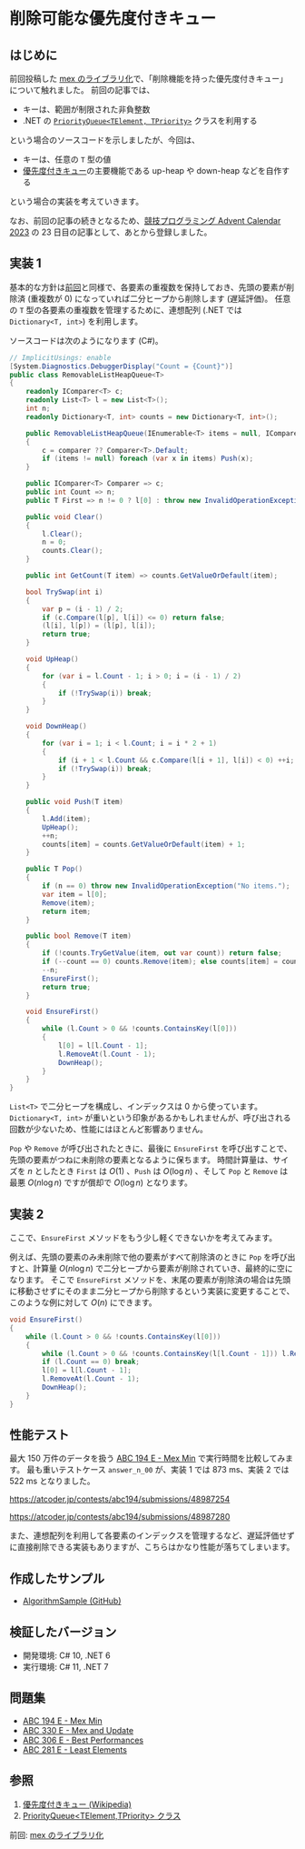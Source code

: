 # 削除可能な優先度付きキュー

## はじめに
前回投稿した [mex のライブラリ化](Mex-Multiset.md)で、「削除機能を持った優先度付きキュー」について触れました。
前回の記事では、
- キーは、範囲が制限された非負整数
- .NET の [`PriorityQueue<TElement, TPriority>`](https://learn.microsoft.com/dotnet/api/system.collections.generic.priorityqueue-2) クラスを利用する

という場合のソースコードを示しましたが、今回は、
- キーは、任意の `T` 型の値
- [優先度付きキュー](https://t.co/hRIyIbXAmC)の主要機能である up-heap や down-heap などを自作する

という場合の実装を考えていきます。

なお、前回の記事の続きとなるため、[競技プログラミング Advent Calendar 2023](https://qiita.com/advent-calendar/2023/kyopro) の 23 日目の記事として、あとから登録しました。

## 実装 1
基本的な方針は[前回](Mex-Multiset.md)と同様で、各要素の重複数を保持しておき、先頭の要素が削除済 (重複数が 0) になっていれば二分ヒープから削除します (遅延評価)。
任意の `T` 型の各要素の重複数を管理するために、連想配列 (.NET では `Dictionary<T, int>`) を利用します。

ソースコードは次のようになります (C#)。

```csharp:RemovableListHeapQueue.cs
// ImplicitUsings: enable
[System.Diagnostics.DebuggerDisplay("Count = {Count}")]
public class RemovableListHeapQueue<T>
{
	readonly IComparer<T> c;
	readonly List<T> l = new List<T>();
	int n;
	readonly Dictionary<T, int> counts = new Dictionary<T, int>();

	public RemovableListHeapQueue(IEnumerable<T> items = null, IComparer<T> comparer = null)
	{
		c = comparer ?? Comparer<T>.Default;
		if (items != null) foreach (var x in items) Push(x);
	}

	public IComparer<T> Comparer => c;
	public int Count => n;
	public T First => n != 0 ? l[0] : throw new InvalidOperationException("No items.");

	public void Clear()
	{
		l.Clear();
		n = 0;
		counts.Clear();
	}

	public int GetCount(T item) => counts.GetValueOrDefault(item);

	bool TrySwap(int i)
	{
		var p = (i - 1) / 2;
		if (c.Compare(l[p], l[i]) <= 0) return false;
		(l[i], l[p]) = (l[p], l[i]);
		return true;
	}

	void UpHeap()
	{
		for (var i = l.Count - 1; i > 0; i = (i - 1) / 2)
		{
			if (!TrySwap(i)) break;
		}
	}

	void DownHeap()
	{
		for (var i = 1; i < l.Count; i = i * 2 + 1)
		{
			if (i + 1 < l.Count && c.Compare(l[i + 1], l[i]) < 0) ++i;
			if (!TrySwap(i)) break;
		}
	}

	public void Push(T item)
	{
		l.Add(item);
		UpHeap();
		++n;
		counts[item] = counts.GetValueOrDefault(item) + 1;
	}

	public T Pop()
	{
		if (n == 0) throw new InvalidOperationException("No items.");
		var item = l[0];
		Remove(item);
		return item;
	}

	public bool Remove(T item)
	{
		if (!counts.TryGetValue(item, out var count)) return false;
		if (--count == 0) counts.Remove(item); else counts[item] = count;
		--n;
		EnsureFirst();
		return true;
	}

	void EnsureFirst()
	{
		while (l.Count > 0 && !counts.ContainsKey(l[0]))
		{
			l[0] = l[l.Count - 1];
			l.RemoveAt(l.Count - 1);
			DownHeap();
		}
	}
}
```

`List<T>` で二分ヒープを構成し、インデックスは 0 から使っています。
`Dictionary<T, int>` が重いという印象があるかもしれませんが、呼び出される回数が少ないため、性能にはほとんど影響ありません。

`Pop` や `Remove` が呼び出されたときに、最後に `EnsureFirst` を呼び出すことで、先頭の要素がつねに未削除の要素となるように保ちます。
時間計算量は、サイズを $n$ としたとき `First` は $O(1)$ 、`Push` は $O( \log n)$ 、そして `Pop` と `Remove` は最悪 $O(n \log n)$ ですが償却で $O( \log n)$ となります。

## 実装 2
ここで、`EnsureFirst` メソッドをもう少し軽くできないかを考えてみます。

例えば、先頭の要素のみ未削除で他の要素がすべて削除済のときに `Pop` を呼び出すと、計算量 $O(n \log n)$ で二分ヒープから要素が削除されていき、最終的に空になります。
そこで `EnsureFirst` メソッドを、末尾の要素が削除済の場合は先頭に移動させずにそのまま二分ヒープから削除するという実装に変更することで、このような例に対して $O(n)$ にできます。

```csharp
void EnsureFirst()
{
	while (l.Count > 0 && !counts.ContainsKey(l[0]))
	{
		while (l.Count > 0 && !counts.ContainsKey(l[l.Count - 1])) l.RemoveAt(l.Count - 1);
		if (l.Count == 0) break;
		l[0] = l[l.Count - 1];
		l.RemoveAt(l.Count - 1);
		DownHeap();
	}
}
```

## 性能テスト
最大 150 万件のデータを扱う [ABC 194 E - Mex Min](https://atcoder.jp/contests/abc194/tasks/abc194_e) で実行時間を比較してみます。
最も重いテストケース `answer_n_00` が、実装 1 では 873 ms、実装 2 では 522 ms となりました。

https://atcoder.jp/contests/abc194/submissions/48987254

https://atcoder.jp/contests/abc194/submissions/48987280

また、連想配列を利用して各要素のインデックスを管理するなど、遅延評価せずに直接削除できる実装もありますが、こちらはかなり性能が落ちてしまいます。

## 作成したサンプル
- [AlgorithmSample (GitHub)](https://github.com/sakapon/Samples-2020/tree/master/AlgorithmSample/AlgorithmLib10/DataTrees/PQ)

## 検証したバージョン
- 開発環境: C# 10, .NET 6
- 実行環境: C# 11, .NET 7

## 問題集
- [ABC 194 E - Mex Min](https://atcoder.jp/contests/abc194/tasks/abc194_e)
- [ABC 330 E - Mex and Update](https://atcoder.jp/contests/abc330/tasks/abc330_e)
- [ABC 306 E - Best Performances](https://atcoder.jp/contests/abc306/tasks/abc306_e)
- [ABC 281 E - Least Elements](https://atcoder.jp/contests/abc281/tasks/abc281_e)

## 参照
1. [優先度付きキュー (Wikipedia)](https://t.co/hRIyIbXAmC)
1. [PriorityQueue\<TElement,TPriority\> クラス](https://learn.microsoft.com/dotnet/api/system.collections.generic.priorityqueue-2)

前回: [mex のライブラリ化](Mex-Multiset.md)
